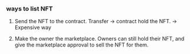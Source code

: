 ### ways to list NFT

1. Send the NFT to the contract. Transfer -> contract hold the NFT. -> Expensive way

2. Make the owner the marketplace. Owners can still hold their NFT, and give the marketplace approval to sell the NFT for them.